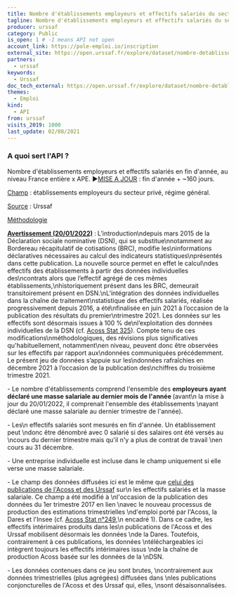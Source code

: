 ```yaml
---
title: Nombre d'établissements employeurs et effectifs salariés du secteur privé, France entière x APE (2006-2020)
tagline: Nombre d'établissements employeurs et effectifs salariés du secteur privé, France entière x APE (2006-2020)
producer: urssaf
category: Public
is_open: 1 # -1 means API not open
account_link: https://pole-emploi.io/inscription
external_site: https://open.urssaf.fr/explore/dataset/nombre-detablissements-employeurs-et-effectifs-salaries-du-secteur-prive-france-/api/
partners:
  - urssaf
keywords:
  - Urssaf
doc_tech_external: https://open.urssaf.fr/explore/dataset/nombre-detablissements-employeurs-et-effectifs-salaries-du-secteur-prive-france-/api/
themes:
  - Emploi
kind:
  - API
from: urssaf
visits_2019: 1000
last_update: 02/08/2021
---
```


### A quoi sert l'API ?

<p>Nombre d'établissements employeurs et effectifs salariés en fin d'année, au niveau France entière x APE.<span style=\"font-size: 0.833rem;\"> </span><span style=\"font-family: Arial, sans-serif; font-size: 11pt;\">►</span><u style=\"font-size: 0.833rem; font-weight: bolder; font-family: inherit;\"><a href=\"https://open.urssaf.fr/explore/dataset/planning-de-mise-a-jour/\" target=\"_blank\">MISE A JOUR</a></u><span style=\"font-size: 0.833rem; font-weight: bolder; font-family: inherit;\"> : fin d'année + ~160 jours.</span></p><p style='font-family: -apple-system, BlinkMacSystemFont, \"Segoe UI\", Roboto, Helvetica, Arial, sans-serif;'><span style=\"font-family: inherit;\"><u>Champ</u> : établissements employeurs du secteur privé, régime général.  <br/></span></p><u style=\"font-family: inherit;\">Source</u> : Urssaf<p></p><p></p><p><u>Méthodologie</u></p><p><b><u>Avertissement (20/01/2022)</u></b> :<b> </b>L’introduction\ndepuis mars 2015 de la Déclaration sociale nominative (DSN), qui se substitue\nnotamment au Bordereau récapitulatif de cotisations (BRC), modifie les\ninformations déclaratives nécessaires au calcul des indicateurs statistiques\nprésentés dans cette publication. La nouvelle source permet en effet le calcul\ndes effectifs des établissements à partir des données individuelles des\ncontrats alors que l’effectif agrégé de ces mêmes établissements,\nhistoriquement présent dans les BRC, demeurait transitoirement présent en DSN.\nL’intégration des données individuelles dans la chaîne de traitement\nstatistique des effectifs salariés, réalisée progressivement depuis 2016, a été\nfinalisée en juin 2021 à l’occasion de la publication des résultats du premier\ntrimestre 2021. Les données sur les effectifs sont désormais issues à 100 % de\nl’exploitation des données individuelles de la DSN (cf. <a href=\"https://www.urssaf.org/home/observatoire-economique/publications/acoss-stat/2021/acoss-stat-n325.html\" target=\"_blank\">Acoss Stat 325</a>). Compte tenu de ces modifications\nméthodologiques, des révisions plus significatives qu'habituellement, notamment\nen niveau, peuvent donc être observées sur les effectifs par rapport aux\ndonnées communiquées précédemment. Le présent jeu de données s’appuie sur les\ndonnées rafraîchies en décembre 2021 à l’occasion de la publication des\nchiffres du troisième trimestre 2021.</p>- Le nombre d'établissements comprend l'ensemble des <b>employeurs ayant déclaré une masse salariale au dernier mois de l'année </b>(avant\n la mise à jour du 20/01/2022, il comprenait l'ensemble des établissements \nayant déclaré une masse salariale au dernier trimestre de l'année).<p></p><p>- Les\n effectifs salariés sont mesurés en fin d'année. Un établissement peut \ndonc être dénombré avec 0 salarié si des salaires ont été versés au \ncours du dernier trimestre mais qu'il n'y a plus de contrat de travail \nen cours au 31 décembre.</p><p>- Une entreprise individuelle est incluse dans le champ uniquement si elle verse une masse salariale.<br/></p><p>- Le champ des données diffusées ici est le même que <a href=\"https://www.acoss.fr/home/observatoire-economique/sources-et-methodologie/methodologie/champ-concurrentiel.html\" target=\"_blank\" title=\"Champ concurrentiel\">celui des publications de l'Acoss et des Urssaf</a> sur\n les effectifs salariés et la masse salariale. Ce champ a été modifié à \nl'occasion de la publication des données du 1er trimestre 2017 en lien \navec le nouveau processus de production des estimations trimestrielles \nd'emploi porté par l'Acoss, la Dares et l'Insee (cf. <a href=\"https://www.acoss.fr/files/Publications/Acoss_Stat/Acoss_Stat_249.pdf\" target=\"_blank\" title=\"Acoss_Stat_249.pdf\">Acoss Stat n°249</a>,\n encadré 1). Dans ce cadre, les effectifs intérimaires produits dans les\n publications de l'Acoss et des Urssaf mobilisent désormais les données \nde la Dares. Toutefois, contrairement à ces publications, les données \ntéléchargeables ici intègrent toujours les effectifs intérimaires issus \nde la chaîne de production Acoss basée sur les données de la \nDSN.</p><p>- Les données contenues dans ce jeu sont brutes, \ncontrairement aux données trimestrielles (plus agrégées) diffusées dans \nles publications conjoncturelles de l'Acoss et des Urssaf qui, elles, \nsont désaisonnalisées.</p><p></p><p></p>
